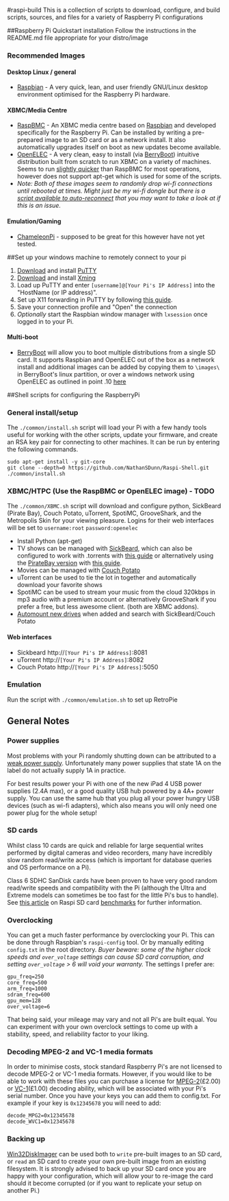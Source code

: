 #raspi-build
This is a collection of scripts to download, configure, and build scripts, sources, and files for a variety of Raspberry Pi configurations

##Raspberry Pi Quickstart installation
Follow the instructions in the README.md file appropriate for your distro/image

### Recommended Images
#### Desktop Linux / general 
* [Raspbian](http://www.raspbian.org/) - A very quick, lean, and user friendly GNU/Linux desktop environment optimised for the Raspberry Pi hardware.

#### XBMC/Media Centre
* [RaspBMC](http://www.raspbmc.com/) - An XBMC media centre based on [Raspbian](http://www.raspbian.org/) and developed specifically for the Raspberry Pi. Can be installed by writing a pre-prepared image to an SD card or as a network install. It also automatically upgrades itself on boot as new updates become available. 
* [OpenELEC](http://openelec.tv/) - A very clean, easy to install (via [BerryBoot](http://www.berryterminal.com/doku.php/berryboot)) intuitive distribution built from scratch to run XBMC on a variety of machines. Seems to run [slightly quicker](http://www.youtube.com/watch?v=bYfU7v_FO6U) than RaspBMC for most operations, however does not support apt-get which is used for some of the scripts.
* *Note: Both of these images seem to randomly drop wi-fi connections until rebooted at times. Might just be my wi-fi dongle but there is a [script available to auto-reconnect](https://github.com/meinside/raspiconfigs/blob/master/cron/wlan_check.sh) that you may want to take a look at if this is an issue.*

#### Emulation/Gaming
* [ChameleonPi](http://chameleon.enging.com/) - supposed to be great for this however have not yet tested.

##Set up your windows machine to remotely connect to your pi
1. [Download](http://the.earth.li/~sgtatham/putty/latest/x86/putty-0.62-installer.exe) and install [PuTTY](http://www.chiark.greenend.org.uk/~sgtatham/putty/)
2. [Download](http://sourceforge.net/projects/xming/files/latest/download) and install [Xming](http://www.straightrunning.com/XmingNotes/)
3. Load up PuTTY and enter `[username]@[Your Pi's IP Address]` into the "HostName (or IP address)".
4. Set up X11 forwarding in PuTTY by following [this guide](http://www.math.umn.edu/systems_guide/putty_xwin32.html).
5. Save your connection profile and "Open" the connection
6. *Optionally* start the Raspbian window manager with `lxsession` once logged in to your Pi.

#### Multi-boot
* [BerryBoot](http://www.berryterminal.com/doku.php/berryboot) will allow you to boot multiple distributions from a single SD card. It supports Raspbian and OpenELEC out of the box as a network install and additional images can be added by copying them to `\images\` in BerryBoot's linux partition, or over a windows network using OpenELEC as outlined in point .10 [here](https://github.com/NathanSDunn/raspi-build/tree/master/OpenELEC#quickstart-installation-windows)

##Shell scripts for configuring the RaspberryPi

### General install/setup
The `./common/install.sh` script will load your Pi with a few handy tools useful for working with the other scripts, update your firmware, and create an RSA key pair for connecting to other machines. It can be run by entering the following commands.

    sudo apt-get install -y git-core
    git clone --depth=0 https://github.com/NathanSDunn/Raspi-Shell.git
    ./common/install.sh

### XBMC/HTPC (Use the RaspBMC or OpenELEC image) - TODO
The `./common/XBMC.sh` script will download and configure python, SickBeard (Pirate Bay), Couch Potato, uTorrent, SpotiMC, GrooveShark, and the Metropolis Skin for your viewing pleasure. Logins for their web interfaces will be set to `username:root` `password:openelec`

* Install Python (apt-get)
* TV shows can be managed with [SickBeard](http://sickbeard.com/), which can also be configured to work with .torrents with [this guide](http://htpc.blogg.no/1319145977_sickbeared__torrents_.html) or alternatively  using the [PirateBay version](https://github.com/mr-orange/Sick-Beard) with [this guide](http://sickbeard.com/forums/viewtopic.php?f=9&t=6605).
* Movies can be managed with [Couch Potato](https://github.com/RuudBurger/CouchPotatoServer)
* uTorrent can be used to tie the lot in together and automatically download your favorite shows
* SpotiMC can be used to stream your music from the cloud 320kbps in mp3 audio with a premium account or alternatively GrooveShark if you prefer a free, but less awesome client. (both are XBMC addons).
* [Automount new drives](https://github.com/kopfkino/raspi-config) when added and search with SickBeard/Couch Potato

#### Web interfaces
* Sickbeard http://`[Your Pi's IP Address]`:8081
* uTorrent http://`[Your Pi's IP Address]`:8082
* Couch Potato http://`[Your Pi's IP Address]`:5050

### Emulation
Run the script with `./common/emulation.sh` to set up RetroPie

## General Notes
### Power supplies
Most problems with your Pi randomly shutting down can be attributed to a [weak power supply](http://forum.stmlabs.com/showthread.php?tid=3918). Unfortunately many power supplies that state 1A on the label do not actually supply 1A in practice. 

For best results power your Pi with one of the new iPad 4 USB power supplies (2.4A max), or a good quality USB hub powered by a 4A+ power supply. You can use the same hub that you plug all your power hungry USB devices (such as wi-fi adapters), which also means you will only need one power plug for the whole setup!

### SD cards
Whilst class 10 cards are quick and reliable for large sequential writes performed by digital cameras and video recorders, many have incredibly slow random read/write access (which is important for database queries and OS performance on a Pi). 

Class 6 SDHC SanDisk cards have been proven to have very good random read/write speeds and compatibility with the Pi (although the Ultra and Extreme models can sometimes be too fast for the little Pi's bus to handle). See [this article](http://www.ardamis.com/2012/07/18/finding-a-fast-sd-card-for-the-raspberry-pi/) on Raspi SD card [benchmarks](http://www.raspberrypi.org/phpBB3/viewtopic.php?f=63&t=4076&start=75) for further information.

### Overclocking
You can get a much faster performance by overclocking your Pi. This can be done through Raspbian's `raspi-config` tool. Or by manually editing `config.txt` in the root directory. *Buyer beware: some of the higher clock speeds and `over_voltage` settings can cause SD card corruption, and setting `over_voltage` > 6 will void your warranty.* The settings I prefer are:

    gpu_freq=250
    core_freq=500
    arm_freq=1000
    sdram_freq=600
    gpu_mem=128
    over_voltage=6

That being said, your mileage may vary and not all Pi's are built equal. You can experiment with your own overclock settings to come up with a stability, speed, and reliability factor to your liking.

### Decoding MPEG-2 and VC-1 media formats
In order to minimise costs, stock standard Raspberry Pi's are not licensed to decode MPEG-2 or VC-1 media formats. However, if you would like to be able to work with these files you can purchase a license for [MPEG-2](http://www.raspberrypi.com/mpeg-2-license-key/)(£2.00) or [VC-1](http://www.raspberrypi.com/vc-1-license-key/)(£1.00) decoding ability, which will be associated with your Pi's serial number. Once you have your keys you can add them to config.txt. For example if your key is `0x12345678` you will need to add:

    decode_MPG2=0x12345678
    decode_WVC1=0x12345678

### Backing up
[Win32DiskImager](http://sourceforge.net/projects/win32diskimager/) can be used both to `write` pre-built images to an SD card, or `read` an SD card to create your own pre-built image from an existing filesystem. It is strongly advised to back up your SD card once you are happy with your configuration, which will allow your to re-image the card should it become corrupted (or if you want to replicate your setup on another Pi.)
